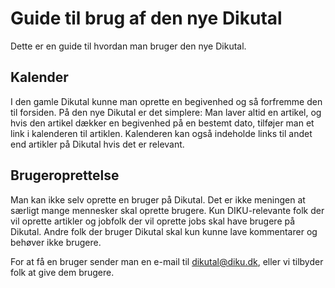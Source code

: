 # Guide til brug af den nye Dikutal

Dette er en guide til hvordan man bruger den nye Dikutal.


## Kalender

I den gamle Dikutal kunne man oprette en begivenhed og så forfremme den til
forsiden.  På den nye Dikutal er det simplere: Man laver altid en artikel, og
hvis den artikel dækker en begivenhed på en bestemt dato, tilføjer man et link i
kalenderen til artiklen.  Kalenderen kan også indeholde links til andet end
artikler på Dikutal hvis det er relevant.


## Brugeroprettelse

Man kan ikke selv oprette en bruger på Dikutal.  Det er ikke meningen at særligt
mange mennesker skal oprette brugere.  Kun DIKU-relevante folk der vil oprette
artikler og jobfolk der vil oprette jobs skal have brugere på Dikutal.  Andre
folk der bruger Dikutal skal kun kunne lave kommentarer og behøver ikke brugere.

For at få en bruger sender man en e-mail til dikutal@diku.dk, eller vi tilbyder
folk at give dem brugere.





